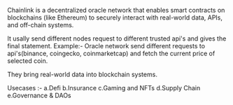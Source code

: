 Chainlink is a decentralized oracle network that enables smart contracts on blockchains (like Ethereum) to securely interact with real-world data, APIs, and off-chain systems.

It usally send different nodes request to different trusted api's and gives the final statement. Example:- Oracle network send different requests to api's(binance, coingecko, coinmarketcap) and fetch the current price of selected coin.

They bring real-world data into blockchain systems.

Usecases :- a.Defi b.Insurance c.Gaming and NFTs d.Supply Chain e.Governance & DAOs